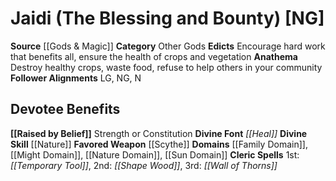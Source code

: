 ﻿---
ability:
- Strength
- Constitution
ability_boost:
- Strength
- Constitution
alignment: NG
deity:
- '[[DATABASE/deity/Jaidi|Jaidi]]'
deity_category: Other Gods
divine_font: Heal
domain:
- '[[DATABASE/domain/Family Domain|Family]]'
- '[[DATABASE/domain/Might Domain|Might]]'
- '[[DATABASE/domain/Nature Domain|Nature]]'
- '[[DATABASE/domain/Sun Domain|Sun]]'
favored_weapon: '[[DATABASE/weapon/Scythe|Scythe]]'
follower_alignment:
- LG
- NG
- N
id: '155'
name: Jaidi
rarity: Common
skill:
- '[[DATABASE/skill/Nature|Nature]]'
source: '[[DATABASE/source/Gods & Magic|Gods & Magic]]'
trait: null
type: Deity

---
# Jaidi (The Blessing and Bounty) [NG]

**Source** [[Gods & Magic]] 
**Category** Other Gods
**Edicts** Encourage hard work that benefits all, ensure the health of crops and vegetation
**Anathema** Destroy healthy crops, waste food, refuse to help others in your community
**Follower Alignments** LG, NG, N

## Devotee Benefits

**[[Raised by Belief]]** Strength or Constitution
**Divine Font** _[[Heal]]_
**Divine Skill** [[Nature]]
**Favored Weapon** [[Scythe]]
**Domains** [[Family Domain]], [[Might Domain]], [[Nature Domain]], [[Sun Domain]]
**Cleric Spells** 1st: _[[Temporary Tool]]_, 2nd: _[[Shape Wood]]_, 3rd: _[[Wall of Thorns]]_